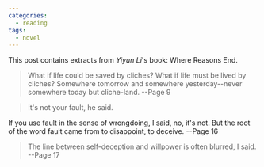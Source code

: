 ```yaml
---
categories: 
  - reading
tags:
  - novel
---
```


This post contains extracts from *Yiyun Li*'s book: Where Reasons End. 

> What if life could be saved by cliches? What if life must be lived by cliches? Somewhere tomorrow and somewhere yesterday--never somewhere today but cliche-land. --Page 9

> It's not your fault, he said.

  If you use fault in the sense of wrongdoing, I said, no, it's not. But the root of the word fault came from to disappoint, to deceive. --Page 16
  
> The line between self-deception and willpower is often blurred, I said. --Page 17
